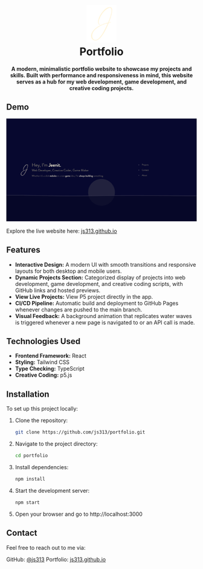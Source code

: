 <h1 align="center">
  <br>
  <a href="https://js313.github.io"><img src="https://github.com/js313/project-images/blob/main/Portfolio/logo.png?raw=true" alt="Portfolio" height="100"></a>
  <br>
  Portfolio
  <br>
</h1>

<h4 align="center">A modern, minimalistic portfolio website to showcase my projects and skills. Built with performance and responsiveness in mind, this website serves as a hub for my web development, game development, and creative coding projects.</h4>


## Demo
![Home Page Screenshot](https://github.com/js313/project-images/blob/main/Portfolio/PortfolionHP.png?raw=true)

Explore the live website here: [js313.github.io](https://js313.github.io)

## Features
- **Interactive Design:** A modern UI with smooth transitions and responsive layouts for both desktop and mobile users.
- **Dynamic Projects Section:** Categorized display of projects into web development, game development, and creative coding scripts, with GitHub links and hosted previews.
- **View Live Projects:** View P5 project directly in the app.
- **CI/CD Pipeline:** Automatic build and deployment to GitHub Pages whenever changes are pushed to the main branch.
- **Visual Feedback:** A background animation that replicates water waves is triggered whenever a new page is navigated to or an API call is made.

## Technologies Used
- **Frontend Framework:** React
- **Styling:** Tailwind CSS
- **Type Checking:** TypeScript
- **Creative Coding:** p5.js

## Installation

To set up this project locally:

1. Clone the repository:
   ```bash
   git clone https://github.com/js313/portfolio.git
   ```
2. Navigate to the project directory:
   ```bash
   cd portfolio
   ```
3. Install dependencies:
   ```bash
   npm install
   ```
4. Start the development server:
   ```bash
   npm start
   ```
5. Open your browser and go to http://localhost:3000

## Contact
Feel free to reach out to me via:

GitHub: [@js313](https://github.com/js313)
Portfolio: [js313.github.io](https://js313.github.io)

